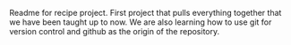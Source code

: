 Readme for recipe project. First project that pulls everything together that we have been taught up to now.
We are also learning how to use git for version control and github as the origin of the repository.
